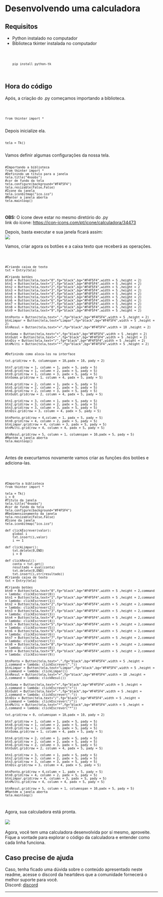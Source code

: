 # Desenvolvendo uma calculadora

## Requisitos 
- Python instalado no computador
- Biblioteca tkinter instalada no computador
<code>

        pip install python-tk

</code>

## Hora do código
Após, a criação do .py começamos importando a biblioteca.

<code>

    from tkinter import *

</code>
Depois inicialize ela.

<code>

    tela = Tk()
</code>
Vamos definir algumas configurações da nossa tela.
<code>
    
    #Importando a biblioteca
    from tkinter import *
    #Definindo um título para a janela
    tela.title("4noobs")
    #cor de fundo da tela
    tela.configure(background="#F4F5F4")
    tela.resizable(False,False)
    #Icone da janela
    tela.iconbitmap("ico.ico")
    #Manter a janela aberta
    tela.mainloop()
</code>

<b>OBS:</b> O ícone deve estar no mesmo diretório do .py<br>
link do ícone: https://icon-icons.com/pt/icone/calculadora/34473

Depois, basta executar e sua janela ficará assim:<br>
<img src="assets/tela.jpeg"/>

Vamos, criar agora os botões e a caixa texto que receberá as operações.

<code>


    #Criando caixa de texto 
    txt = Entry(tela)
    
    #Criando botões
    btn0 = Button(tela,text="0",fg="black",bg="#F4F5F4",width = 5 ,height = 2)
    btn1 = Button(tela,text="1",fg="black",bg="#F4F5F4",width = 5 ,height = 2)
    btn2 = Button(tela,text="2",fg="black",bg="#F4F5F4",width = 5 ,height = 2
    btn3 = Button(tela,text="3",fg="black",bg="#F4F5F4",width = 5 ,height = 2)
    btn4 = Button(tela,text="4",fg="black",bg="#F4F5F4",width = 5 ,height = 2)
    btn5 = Button(tela,text="5",fg="black",bg="#F4F5F4",width = 5 ,height = 2)
    btn6 = Button(tela,text="6",fg="black",bg="#F4F5F4",width = 5 ,height = 2)
    btn7 = Button(tela,text="7",fg="black",bg="#F4F5F4",width = 5 ,height = 2)
    btn8 = Button(tela,text="8",fg="black",bg="#F4F5F4",width = 5 ,height = 2)
    btn9 = Button(tela,text="9",fg="black",bg="#F4F5F4",width = 5 ,height = 2)
    
    btnPonto = Button(tela,text=".",fg="black",bg="#F4F5F4",width = 5 ,height = 2)
    btnLimpar = Button(tela,text="Limpar",fg="black",bg="#F4F5F4",width = 5 ,height = 2)
    btnResul = Button(tela,text="=",fg="black",bg="#F4F5F4",width = 10 ,height = 2)
    
    btnSoma = Button(tela,text="+",fg="black",bg="#F4F5F4",width = 5 ,height = 2)
    btnSubt = Button(tela,text="-",fg="black",bg="#F4F5F4",width = 5 ,height = 2)
    btnDiv = Button(tela,text="/",fg="black",bg="#F4F5F4",width = 5 ,height = 2)
    btnMulti = Button(tela,text="*",fg="black",bg="#F4F5F4",width = 5 ,height = 2)
    

    #Definindo como aloca-los na interface

    txt.grid(row = 0, columnspan = 10,padx = 10, pady = 2)
    
    btn7.grid(row = 1, column = 1, padx = 5, pady = 5)
    btn8.grid(row = 1, column = 2, padx = 5, pady = 5)
    btn9.grid(row = 1, column = 3, padx = 5, pady = 5)
    btnSoma.grid(row = 1, column = 4, padx = 5, pady = 5)
    
    btn4.grid(row = 2, column = 1, padx = 5, pady = 5)
    btn5.grid(row = 2, column = 2, padx = 5, pady = 5)
    btn6.grid(row = 2, column = 3, padx = 5, pady = 5)
    btnSubt.grid(row = 2, column = 4, padx = 5, pady = 5)
    
    btn1.grid(row = 3, column = 1, padx = 5, pady = 5)
    btn2.grid(row = 3, column = 2, padx = 5, pady = 5)
    btn3.grid(row = 3, column = 3, padx = 5, pady = 5)
    btnDiv.grid(row = 3, column = 4, padx = 5, pady = 5)
    
    btnPonto.grid(row = 4,column = 1, padx = 5, pady = 5)
    btn0.grid(row = 4, column = 2, padx = 5, pady = 5)
    btnLimpar.grid(row = 4, column = 3, padx = 5, pady = 5)
    btnMulti.grid(row = 4, column = 4, padx = 5, pady = 5)
    
    btnResul.grid(row = 5, column = 1, columnspan = 10,padx = 5, pady = 5)
    #Mantém a janela aberta
    tela.mainloop()
</code>

Antes de execurtamos novamente vamos criar as funções dos botões e adiciona-las.

<code>

    #Importa a biblioteca
    from tkinter import *
    
    tela = Tk()
    i = 0
    #Título da janela
    tela.title("4noobs")
    #cor de fundo da tela
    tela.configure(background="#F4F5F4")
    #Redimensionamento da janela
    tela.resizable(False,False)
    #Icone da janela
    tela.iconbitmap("ico.ico")
    
    def clickEscrever(valor):
        global i 
        txt.insert(i,valor)
        i += 1
    
    def clickLimpar():
        txt.delete(0,END)
        i = 0
    
    def clickResul():
        conta = txt.get()
        resultado = eval(conta)
        txt.delete(0,END)
        txt.insert(i,str(resultado))
    #Criando caixa de texto 
    txt = Entry(tela)
    
    #Criando botões
    btn0 = Button(tela,text="0",fg="black",bg="#F4F5F4",width = 5 ,height = 2,command = lambda: clickEscrever(0))
    btn1 = Button(tela,text="1",fg="black",bg="#F4F5F4",width = 5 ,height = 2,command = lambda: clickEscrever(1))
    btn2 = Button(tela,text="2",fg="black",bg="#F4F5F4",width = 5 ,height = 2,command = lambda: clickEscrever(2))
    btn3 = Button(tela,text="3",fg="black",bg="#F4F5F4",width = 5 ,height = 2,command = lambda: clickEscrever(3))
    btn4 = Button(tela,text="4",fg="black",bg="#F4F5F4",width = 5 ,height = 2,command = lambda: clickEscrever(4))
    btn5 = Button(tela,text="5",fg="black",bg="#F4F5F4",width = 5 ,height = 2,command = lambda: clickEscrever(5))
    btn6 = Button(tela,text="6",fg="black",bg="#F4F5F4",width = 5 ,height = 2,command = lambda: clickEscrever(6))
    btn7 = Button(tela,text="7",fg="black",bg="#F4F5F4",width = 5 ,height = 2,command = lambda: clickEscrever(7))
    btn8 = Button(tela,text="8",fg="black",bg="#F4F5F4",width = 5 ,height = 2,command = lambda: clickEscrever(8))
    btn9 = Button(tela,text="9",fg="black",bg="#F4F5F4",width = 5 ,height = 2,command = lambda: clickEscrever(9))
    
    btnPonto = Button(tela,text=".",fg="black",bg="#F4F5F4",width = 5 ,height = 2,command = lambda: clickEscrever("."))
    btnLimpar = Button(tela,text="Limpar",fg="black",bg="#F4F5F4",width = 5 ,height = 2,command = lambda: clickLimpar())
    btnResul = Button(tela,text="=",fg="black",bg="#F4F5F4",width = 10 ,height = 2,command = lambda: clickResul())
    
    btnSoma = Button(tela,text="+",fg="black",bg="#F4F5F4",width = 5 ,height = 2,command = lambda: clickEscrever("+"))
    btnSubt = Button(tela,text="-",fg="black",bg="#F4F5F4",width = 5 ,height = 2,command = lambda: clickEscrever("-"))
    btnDiv = Button(tela,text="/",fg="black",bg="#F4F5F4",width = 5 ,height = 2,command = lambda: clickEscrever("/"))
    btnMulti = Button(tela,text="*",fg="black",bg="#F4F5F4",width = 5 ,height = 2,command = lambda: clickEscrever("*"))
    
    txt.grid(row = 0, columnspan = 10,padx = 10, pady = 2)
    
    btn7.grid(row = 1, column = 1, padx = 5, pady = 5)
    btn8.grid(row = 1, column = 2, padx = 5, pady = 5)
    btn9.grid(row = 1, column = 3, padx = 5, pady = 5)
    btnSoma.grid(row = 1, column = 4, padx = 5, pady = 5)
    
    btn4.grid(row = 2, column = 1, padx = 5, pady = 5)
    btn5.grid(row = 2, column = 2, padx = 5, pady = 5)
    btn6.grid(row = 2, column = 3, padx = 5, pady = 5)
    btnSubt.grid(row = 2, column = 4, padx = 5, pady = 5)
    
    btn1.grid(row = 3, column = 1, padx = 5, pady = 5)
    btn2.grid(row = 3, column = 2, padx = 5, pady = 5)
    btn3.grid(row = 3, column = 3, padx = 5, pady = 5)
    btnDiv.grid(row = 3, column = 4, padx = 5, pady = 5)
    
    btnPonto.grid(row = 4,column = 1, padx = 5, pady = 5)
    btn0.grid(row = 4, column = 2, padx = 5, pady = 5)
    btnLimpar.grid(row = 4, column = 3, padx = 5, pady = 5)
    btnMulti.grid(row = 4, column = 4, padx = 5, pady = 5)
    
    btnResul.grid(row = 5, column = 1, columnspan = 10,padx = 5, pady = 5)
    #Mantém a janela aberta
    tela.mainloop()

</code>

Agora, sua calculadora está pronta.
<br>
<br>
<img src="assets/Tela2.jpeg"/>
<br>
<br>
Agora, você tem uma calculadora desenvolvida por sí mesmo, aproveite. Fique a vontade para explorar o código da calculadora e entender como cada linha funciona.

## Caso precise de ajuda
Caso, tenha ficado uma dúvida sobre o conteúdo apresentado neste readme, acesse o discord da heartdevs que a comunidade fornecerá o melhor suporte para você.<br>
Discord: <a href="https://discord.com/invite/7UJDgBG">discord</a>
<hr>